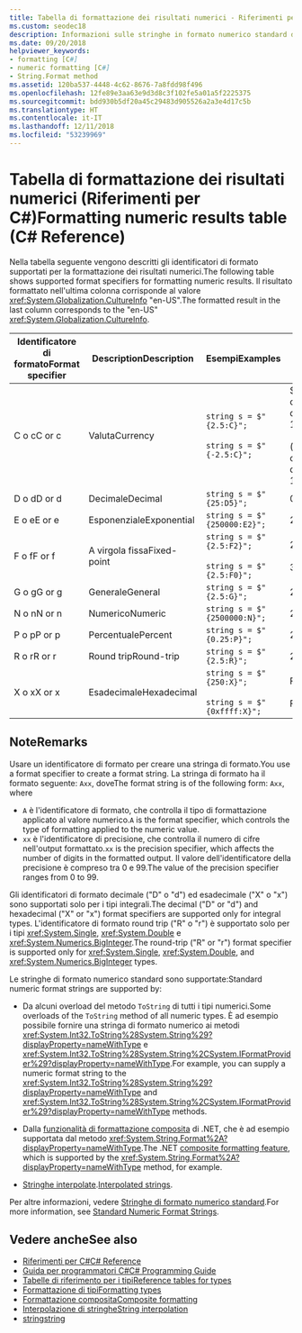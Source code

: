 ```yaml
---
title: Tabella di formattazione dei risultati numerici - Riferimenti per C#
ms.custom: seodec18
description: Informazioni sulle stringhe in formato numerico standard di C#
ms.date: 09/20/2018
helpviewer_keywords:
- formatting [C#]
- numeric formatting [C#]
- String.Format method
ms.assetid: 120ba537-4448-4c62-8676-7a8fdd98f496
ms.openlocfilehash: 12fe89e3aa63e9d3d8c3f102fe5a01a5f2225375
ms.sourcegitcommit: bdd930b5df20a45c29483d905526a2a3e4d17c5b
ms.translationtype: HT
ms.contentlocale: it-IT
ms.lasthandoff: 12/11/2018
ms.locfileid: "53239969"
---
```

# <a name="formatting-numeric-results-table-c-reference"></a><span data-ttu-id="31bf0-103">Tabella di formattazione dei risultati numerici (Riferimenti per C#)</span><span class="sxs-lookup"><span data-stu-id="31bf0-103">Formatting numeric results table (C# Reference)</span></span>

<span data-ttu-id="31bf0-104">Nella tabella seguente vengono descritti gli identificatori di formato supportati per la formattazione dei risultati numerici.</span><span class="sxs-lookup"><span data-stu-id="31bf0-104">The following table shows supported format specifiers for formatting numeric results.</span></span> <span data-ttu-id="31bf0-105">Il risultato formattato nell'ultima colonna corrisponde al valore <xref:System.Globalization.CultureInfo> "en-US".</span><span class="sxs-lookup"><span data-stu-id="31bf0-105">The formatted result in the last column corresponds to the "en-US" <xref:System.Globalization.CultureInfo>.</span></span>

|<span data-ttu-id="31bf0-106">Identificatore di formato</span><span class="sxs-lookup"><span data-stu-id="31bf0-106">Format specifier</span></span>|<span data-ttu-id="31bf0-107">Description</span><span class="sxs-lookup"><span data-stu-id="31bf0-107">Description</span></span>|<span data-ttu-id="31bf0-108">Esempi</span><span class="sxs-lookup"><span data-stu-id="31bf0-108">Examples</span></span>|<span data-ttu-id="31bf0-109">Risultato</span><span class="sxs-lookup"><span data-stu-id="31bf0-109">Result</span></span>|  
|----------------------|-----------------|--------------|------------|  
|<span data-ttu-id="31bf0-110">C o c</span><span class="sxs-lookup"><span data-stu-id="31bf0-110">C or c</span></span>|<span data-ttu-id="31bf0-111">Valuta</span><span class="sxs-lookup"><span data-stu-id="31bf0-111">Currency</span></span>|`string s = $"{2.5:C}";`<br /><br /> `string s = $"{-2.5:C}";`|<span data-ttu-id="31bf0-112">$2.50</span><span class="sxs-lookup"><span data-stu-id="31bf0-112">$2.50</span></span><br /><br /> <span data-ttu-id="31bf0-113">($2.50)</span><span class="sxs-lookup"><span data-stu-id="31bf0-113">($2.50)</span></span>|  
|<span data-ttu-id="31bf0-114">D o d</span><span class="sxs-lookup"><span data-stu-id="31bf0-114">D or d</span></span>|<span data-ttu-id="31bf0-115">Decimale</span><span class="sxs-lookup"><span data-stu-id="31bf0-115">Decimal</span></span>|`string s = $"{25:D5}";`|<span data-ttu-id="31bf0-116">00025</span><span class="sxs-lookup"><span data-stu-id="31bf0-116">00025</span></span>|  
|<span data-ttu-id="31bf0-117">E o e</span><span class="sxs-lookup"><span data-stu-id="31bf0-117">E or e</span></span>|<span data-ttu-id="31bf0-118">Esponenziale</span><span class="sxs-lookup"><span data-stu-id="31bf0-118">Exponential</span></span>|`string s = $"{250000:E2}";`|<span data-ttu-id="31bf0-119">2,50E+005</span><span class="sxs-lookup"><span data-stu-id="31bf0-119">2.50E+005</span></span>|  
|<span data-ttu-id="31bf0-120">F o f</span><span class="sxs-lookup"><span data-stu-id="31bf0-120">F or f</span></span>|<span data-ttu-id="31bf0-121">A virgola fissa</span><span class="sxs-lookup"><span data-stu-id="31bf0-121">Fixed-point</span></span>|`string s = $"{2.5:F2}";`<br /><br /> `string s = $"{2.5:F0}";`|<span data-ttu-id="31bf0-122">2.50</span><span class="sxs-lookup"><span data-stu-id="31bf0-122">2.50</span></span><br /><br /> <span data-ttu-id="31bf0-123">3</span><span class="sxs-lookup"><span data-stu-id="31bf0-123">3</span></span>|  
|<span data-ttu-id="31bf0-124">G o g</span><span class="sxs-lookup"><span data-stu-id="31bf0-124">G or g</span></span>|<span data-ttu-id="31bf0-125">Generale</span><span class="sxs-lookup"><span data-stu-id="31bf0-125">General</span></span>|`string s = $"{2.5:G}";`|<span data-ttu-id="31bf0-126">2.5</span><span class="sxs-lookup"><span data-stu-id="31bf0-126">2.5</span></span>|  
|<span data-ttu-id="31bf0-127">N o n</span><span class="sxs-lookup"><span data-stu-id="31bf0-127">N or n</span></span>|<span data-ttu-id="31bf0-128">Numerico</span><span class="sxs-lookup"><span data-stu-id="31bf0-128">Numeric</span></span>|`string s = $"{2500000:N}";`|<span data-ttu-id="31bf0-129">2,500,000.00</span><span class="sxs-lookup"><span data-stu-id="31bf0-129">2,500,000.00</span></span>|  
|<span data-ttu-id="31bf0-130">P o p</span><span class="sxs-lookup"><span data-stu-id="31bf0-130">P or p</span></span>|<span data-ttu-id="31bf0-131">Percentuale</span><span class="sxs-lookup"><span data-stu-id="31bf0-131">Percent</span></span>|`string s = $"{0.25:P}";`|<span data-ttu-id="31bf0-132">25,00%</span><span class="sxs-lookup"><span data-stu-id="31bf0-132">25.00%</span></span>|  
|<span data-ttu-id="31bf0-133">R o r</span><span class="sxs-lookup"><span data-stu-id="31bf0-133">R or r</span></span>|<span data-ttu-id="31bf0-134">Round trip</span><span class="sxs-lookup"><span data-stu-id="31bf0-134">Round-trip</span></span>|`string s = $"{2.5:R}";`|<span data-ttu-id="31bf0-135">2.5</span><span class="sxs-lookup"><span data-stu-id="31bf0-135">2.5</span></span>|  
|<span data-ttu-id="31bf0-136">X o x</span><span class="sxs-lookup"><span data-stu-id="31bf0-136">X or x</span></span>|<span data-ttu-id="31bf0-137">Esadecimale</span><span class="sxs-lookup"><span data-stu-id="31bf0-137">Hexadecimal</span></span>|`string s = $"{250:X}";`<br /><br /> `string s = $"{0xffff:X}";`|<span data-ttu-id="31bf0-138">FA</span><span class="sxs-lookup"><span data-stu-id="31bf0-138">FA</span></span><br /><br /> <span data-ttu-id="31bf0-139">FFFF</span><span class="sxs-lookup"><span data-stu-id="31bf0-139">FFFF</span></span>|  

## <a name="remarks"></a><span data-ttu-id="31bf0-140">Note</span><span class="sxs-lookup"><span data-stu-id="31bf0-140">Remarks</span></span>

<span data-ttu-id="31bf0-141">Usare un identificatore di formato per creare una stringa di formato.</span><span class="sxs-lookup"><span data-stu-id="31bf0-141">You use a format specifier to create a format string.</span></span> <span data-ttu-id="31bf0-142">La stringa di formato ha il formato seguente: `Axx`, dove</span><span class="sxs-lookup"><span data-stu-id="31bf0-142">The format string is of the following form: `Axx`, where</span></span>

- <span data-ttu-id="31bf0-143">`A` è l'identificatore di formato, che controlla il tipo di formattazione applicato al valore numerico.</span><span class="sxs-lookup"><span data-stu-id="31bf0-143">`A` is the format specifier, which controls the type of formatting applied to the numeric value.</span></span>
- <span data-ttu-id="31bf0-144">`xx` è l'identificatore di precisione, che controlla il numero di cifre nell'output formattato.</span><span class="sxs-lookup"><span data-stu-id="31bf0-144">`xx` is the precision specifier, which affects the number of digits in the formatted output.</span></span> <span data-ttu-id="31bf0-145">Il valore dell'identificatore della precisione è compreso tra 0 e 99.</span><span class="sxs-lookup"><span data-stu-id="31bf0-145">The value of the precision specifier ranges from 0 to 99.</span></span>

<span data-ttu-id="31bf0-146">Gli identificatori di formato decimale ("D" o "d") ed esadecimale ("X" o "x") sono supportati solo per i tipi integrali.</span><span class="sxs-lookup"><span data-stu-id="31bf0-146">The decimal ("D" or "d") and hexadecimal ("X" or "x") format specifiers are supported only for integral types.</span></span> <span data-ttu-id="31bf0-147">L'identificatore di formato round trip ("R" o "r") è supportato solo per i tipi <xref:System.Single>, <xref:System.Double> e <xref:System.Numerics.BigInteger>.</span><span class="sxs-lookup"><span data-stu-id="31bf0-147">The round-trip ("R" or "r") format specifier is supported only for <xref:System.Single>, <xref:System.Double>, and <xref:System.Numerics.BigInteger> types.</span></span>

<span data-ttu-id="31bf0-148">Le stringhe di formato numerico standard sono supportate:</span><span class="sxs-lookup"><span data-stu-id="31bf0-148">Standard numeric format strings are supported by:</span></span>

- <span data-ttu-id="31bf0-149">Da alcuni overload del metodo `ToString` di tutti i tipi numerici.</span><span class="sxs-lookup"><span data-stu-id="31bf0-149">Some overloads of the `ToString` method of all numeric types.</span></span> <span data-ttu-id="31bf0-150">È ad esempio possibile fornire una stringa di formato numerico ai metodi <xref:System.Int32.ToString%28System.String%29?displayProperty=nameWithType> e <xref:System.Int32.ToString%28System.String%2CSystem.IFormatProvider%29?displayProperty=nameWithType>.</span><span class="sxs-lookup"><span data-stu-id="31bf0-150">For example, you can supply a numeric format string to the <xref:System.Int32.ToString%28System.String%29?displayProperty=nameWithType> and <xref:System.Int32.ToString%28System.String%2CSystem.IFormatProvider%29?displayProperty=nameWithType> methods.</span></span>

- <span data-ttu-id="31bf0-151">Dalla [funzionalità di formattazione composita](../../../standard/base-types/composite-formatting.md) di .NET, che è ad esempio supportata dal metodo <xref:System.String.Format%2A?displayProperty=nameWithType>.</span><span class="sxs-lookup"><span data-stu-id="31bf0-151">The .NET [composite formatting feature](../../../standard/base-types/composite-formatting.md), which is supported by the <xref:System.String.Format%2A?displayProperty=nameWithType> method, for example.</span></span>

- <span data-ttu-id="31bf0-152">[Stringhe interpolate](../tokens/interpolated.md).</span><span class="sxs-lookup"><span data-stu-id="31bf0-152">[Interpolated strings](../tokens/interpolated.md).</span></span>

<span data-ttu-id="31bf0-153">Per altre informazioni, vedere [Stringhe di formato numerico standard](../../../standard/base-types/standard-numeric-format-strings.md).</span><span class="sxs-lookup"><span data-stu-id="31bf0-153">For more information, see [Standard Numeric Format Strings](../../../standard/base-types/standard-numeric-format-strings.md).</span></span>

## <a name="see-also"></a><span data-ttu-id="31bf0-154">Vedere anche</span><span class="sxs-lookup"><span data-stu-id="31bf0-154">See also</span></span>

- [<span data-ttu-id="31bf0-155">Riferimenti per C#</span><span class="sxs-lookup"><span data-stu-id="31bf0-155">C# Reference</span></span>](../index.md)
- [<span data-ttu-id="31bf0-156">Guida per programmatori C#</span><span class="sxs-lookup"><span data-stu-id="31bf0-156">C# Programming Guide</span></span>](../../programming-guide/index.md)
- [<span data-ttu-id="31bf0-157">Tabelle di riferimento per i tipi</span><span class="sxs-lookup"><span data-stu-id="31bf0-157">Reference tables for types</span></span>](reference-tables-for-types.md)
- [<span data-ttu-id="31bf0-158">Formattazione di tipi</span><span class="sxs-lookup"><span data-stu-id="31bf0-158">Formatting types</span></span>](../../../standard/base-types/formatting-types.md)
- [<span data-ttu-id="31bf0-159">Formattazione composita</span><span class="sxs-lookup"><span data-stu-id="31bf0-159">Composite formatting</span></span>](../../../standard/base-types/composite-formatting.md)
- [<span data-ttu-id="31bf0-160">Interpolazione di stringhe</span><span class="sxs-lookup"><span data-stu-id="31bf0-160">String interpolation</span></span>](../tokens/interpolated.md)
- [<span data-ttu-id="31bf0-161">string</span><span class="sxs-lookup"><span data-stu-id="31bf0-161">string</span></span>](string.md)
